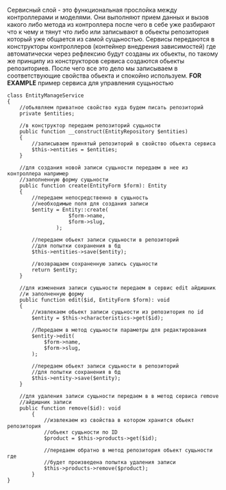 Сервисный слой - это функциональная прослойка между контроллерами и моделями.
Они выполняют прием данных и вызов какого либо метода из контроллера
после чего в себе уже разбирают что к чему и тянут что либо или записывают
в обьекты репозитория который уже общается из самой сущьностью.
Сервисы передаются в конструкторы контроллеров 
(контейнер внедрения зависимостей) где автоматически 
через рефлексию будут созданы их обьекты, по такому же принципу
из конструкторов сервиса создаются обьекты репозиториев.
После чего все это дело мы записываем в соответствующие свойства обьекта
и спокойно используем.
**FOR EXAMPLE** пример сервиса для управления сущьностью
```
class EntityManageService
{
    //обьявляем приватное свойство куда будем писать репозиторий
    private $entities; 

    //в конструктор передаем репозиторий сущьности
    public function __construct(EntityRepository $entities)
    {
        //записываем принятый репозиторий в свойство обьекта сервиса
        $this->entities = $entities;
    }
    
    //для создания новой записи сущьности передаем в нее из контроллера например
    //заполненную форму сущьности
    public function create(EntityForm $form): Entity
    {
        //передаем непосредственно в сущьность
        //необходимые поля для создания записи
        $entity = Entity::create(
                    $form->name,
                    $form->slug,
                );
                
        //передаем обьект записи сущьности в репозиторий
        //для попытки сохранения в бд
        $this->entities->save($entity);
        
        //возвращаем сохраненную запись сущьности
        return $entity;
    }
    
    //для изменения записи сущьности передаем в сервис edit айдишник 
    //и заполненную форму
    public function edit($id, EntityForm $form): void
    {
        //извлекаем обьект записи сущьности из репозитория по id
        $entity = $this->characteristics->get($id);
        
        //Передаем в метод сущьности параметры для редактирования
        $entity->edit(
            $form->name,
            $form->slug,
        );
        
        //передаем обьект записи сущьности в репозиторий
        //для попытки сохранения в бд
        $this->entity->save($entity);
    }
    
    //для удаления записи сущьности передаем в в метод сервиса remove
    //айдишник записи 
    public function remove($id): void
        {
            //извлекаем из свойства в котором хранится обьект репозитория
            //обьект сущьности по ID
            $product = $this->products->get($id);
            
            //передаем обратно в метод репозитория обьект сущьности где
            //будет произведена попытка удаления записи
            $this->products->remove($product);
        }
}
```